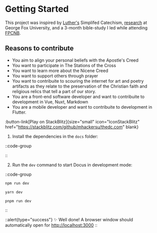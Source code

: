 # Getting Started

This project was inspired by [Luther's](https://catechism.cph.org) Simplifed Catechism, [research](https://digitalcommons.georgefox.edu/dmin/258/) at George Fox University, and a 3-month bible-study I led while attending [FPCNB](https://firstprotestant.com).

## Reasons to contribute

- You aim to align your personal beliefs with the Apostle's Creed
- You want to participate in The Stations of the Cross
- You want to learn more about the Nicene Creed
- You want to support others through prayer
- You want to contribuite to scouring the internet for art and poetry artifacts as they relate to the preservation of the Christian faith and religious relics that tell a part of our story.
- You are a front-end software developer and want to contribuite to development in Vue, Nuxt, Markdown
- You are a mobile developer and want to contribuite to development in Flutter.

:button-link[Play on StackBlitz]{size="small" icon="IconStackBlitz" href="https://stackblitz.com/github/mhackersu/thedc.com" blank}

1. Install the dependencies in the `docs` folder:

::code-group



::

2. Run the `dev` command to start Docus in development mode:

::code-group

```bash [npm]
npm run dev
```

```bash [yarn]
yarn dev
```

```bash [pnpm]
pnpm run dev
```

::

::alert{type="success"}
✨ Well done! A browser window should automatically open for <http://localhost:3000>
::
